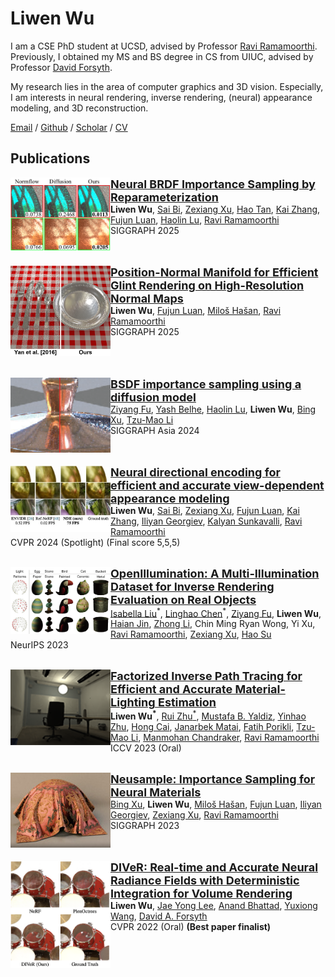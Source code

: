 # Liwen Wu

I am a CSE PhD student at UCSD, advised by Professor [Ravi Ramamoorthi](https://cseweb.ucsd.edu/~ravir/). Previously, I obtained my MS and BS degree in CS from UIUC, advised by Professor [David Forsyth](http://luthuli.cs.uiuc.edu/~daf/).

My research lies in the area of computer graphics and 3D vision. Especially, I am interests in neural rendering, inverse rendering, (neural) appearance modeling, and 3D reconstruction.

[Email](liw026@ucsd.edu) / [Github](https://github.com/lwwu2) / [Scholar](https://scholar.google.com/citations?user=_7OXdUcAAAAJ&hl=en) / [CV](pdfs/CV.pdf)



## Publications

<img align="left" width="160" src="images/25reparam.png"><b><a href="https://github.com/lwwu2/reparam25"><font size="4">Neural BRDF Importance Sampling by Reparameterization</font></a></b><br>**Liwen Wu**, [Sai Bi](https://sai-bi.github.io/), [Zexiang Xu](https://zexiangxu.github.io/), [Hao Tan](https://www.cs.unc.edu/~airsplay/), [Kai Zhang](https://kai-46.github.io/website/), [Fujun Luan](https://luanfujun.com/), [Haolin Lu](https://suikasibyl.github.io/), [Ravi Ramamoorthi](https://cseweb.ucsd.edu/~ravir/)<br>SIGGRAPH 2025

\
\
<img align="left" width="160" src="images/25glint.png"><b><a href="https://github.com/lwwu2/glint24"><font size="4">Position-Normal Manifold for Efficient Glint Rendering on High-Resolution Normal Maps</font></a></b><br>**Liwen Wu**, [Fujun Luan](https://luanfujun.com/), [Miloš Hašan](http://miloshasan.net/), [Ravi Ramamoorthi](https://cseweb.ucsd.edu/~ravir/)<br>SIGGRAPH 2025

\
\
\
<img align="left" width="160" src="images/24bsdfdiff.png"><b><a href="https://fzy28.github.io/BSDF_diffusion_sampling_web/"><font size="4">BSDF importance sampling using a diffusion model</font></a></b><br>[Ziyang Fu](https://fzy28.github.io/), [Yash Belhe](https://yashbelhe.github.io/), [Haolin Lu](https://suikasibyl.github.io/), **Liwen Wu**, [Bing Xu](https://bingxu.tech/), [Tzu-Mao Li](https://cseweb.ucsd.edu/~tzli/)<br>SIGGRAPH Asia 2024

\
\
<img align="left" width="160" src="images/24nde.jpg"><b><a href="https://lwwu2.github.io/nde/"><font size="4">Neural directional encoding for efficient and accurate view-dependent appearance modeling</font></a></b><br>**Liwen Wu**, [Sai Bi](https://sai-bi.github.io/), [Zexiang Xu](https://zexiangxu.github.io/), [Fujun Luan](https://luanfujun.com/), [Kai Zhang](https://kai-46.github.io/website/), [Iliyan Georgiev](https://iliyan.com/), [Kalyan Sunkavalli](http://www.kalyans.org/), [Ravi Ramamoorthi](https://cseweb.ucsd.edu/~ravir/)<br>CVPR 2024 (Spotlight) (Final score 5,5,5)

\
<img align="left" width="160" src="images/23openillumination.png"><b><a href="https://oppo-us-research.github.io/OpenIllumination/"><font size="4">OpenIllumination: A Multi-Illumination Dataset for Inverse Rendering Evaluation on Real Objects</font></a></b><br>[Isabella Liu](https://www.liuisabella.com/)<sup>\*</sup>, [Linghao Chen](https://ootts.github.io/)<sup>\*</sup>, [Ziyang Fu](https://fzy28.github.io/), **Liwen Wu**, [Haian Jin](https://haian-jin.github.io/), [Zhong Li](https://sites.google.com/site/lizhong19900216),
Chin Ming Ryan Wong, Yi Xu, [Ravi Ramamoorthi](https://cseweb.ucsd.edu/~ravir/), [Zexiang Xu](https://cseweb.ucsd.edu/~zex014), [Hao Su](http://ai.ucsd.edu/~haosu/)<br>NeurIPS 2023

\
<img align="left" width="160" src="images/23fipt.png"><b><a href="https://jerrypiglet.github.io/fipt-ucsd/"><font size="4">Factorized Inverse Path Tracing for Efficient and Accurate Material-Lighting Estimation</font></a></b><br>**Liwen Wu<sup>\*</sup>**, [Rui Zhu<sup>\*</sup>](https://jerrypiglet.github.io/), [Mustafa B. Yaldiz](https://myaldiz.info/), [Yinhao Zhu](https://yinhaoz.github.io/), [Hong Cai](https://scholar.google.com/citations?user=9y3Kd3cAAAAJ&hl=en), [Janarbek Matai](https://janarbek.github.io/), [Fatih Porikli](https://www.porikli.com/), [Tzu-Mao Li](https://cseweb.ucsd.edu/~tzli/), [Manmohan Chandraker](https://cseweb.ucsd.edu/~mkchandraker/), [Ravi Ramamoorthi](https://cseweb.ucsd.edu/~ravir/)<br>ICCV 2023 (Oral)

\
<img align="left" width="160" src="images/23neusample.jpg"><b><a href="https://cseweb.ucsd.edu/~viscomp/projects/neusample/"><font size="4">Neusample: Importance Sampling for Neural Materials</font></a></b><br>[Bing Xu](https://bingxu.tech/), **Liwen Wu**, [Miloš Hašan](http://miloshasan.net/), [Fujun Luan](https://luanfujun.com/), [Iliyan Georgiev](http://iliyan.com/), [Zexiang Xu](https://cseweb.ucsd.edu/~zex014/), [Ravi Ramamoorthi](https://cseweb.ucsd.edu/~ravir/)<br>SIGGRAPH 2023

\
\
<img align="left" width="160" src="images/22diver.png"><b><a href="https://lwwu2.github.io/diver/"><font size="4">DIVeR: Real-time and Accurate Neural Radiance Fields with Deterministic Integration for Volume Rendering</font></a></b><br>**Liwen Wu**, [Jae Yong Lee](https://jyl.kr/), [Anand Bhattad](https://anandbhattad.github.io/), [Yuxiong Wang](https://yxw.web.illinois.edu/), [David A. Forsyth](http://luthuli.cs.uiuc.edu/~daf/)<br>CVPR 2022 (Oral) **(Best paper finalist)**
